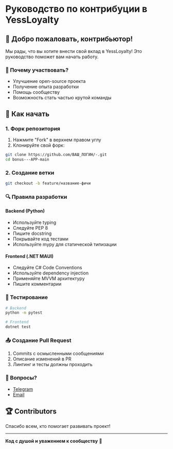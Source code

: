 # Руководство по контрибуции в YessLoyalty

## 🤝 Добро пожаловать, контрибьютор!

Мы рады, что вы хотите внести свой вклад в YessLoyalty! Это руководство поможет вам начать работу.

### 🌟 Почему участвовать?

- Улучшение open-source проекта
- Получение опыта разработки
- Помощь сообществу
- Возможность стать частью крутой команды

## 🚀 Как начать

### 1. Форк репозитория

1. Нажмите "Fork" в верхнем правом углу
2. Клонируйте свой форк:
```bash
git clone https://github.com/ВАШ_ЛОГИН/-.git
cd bonus---APP-main
```

### 2. Создание ветки

```bash
git checkout -b feature/название-фичи
```

### 🔍 Правила разработки

#### Backend (Python)
- Используйте typing
- Следуйте PEP 8
- Пишите docstring
- Покрывайте код тестами
- Используйте mypy для статической типизации

#### Frontend (.NET MAUI)
- Следуйте C# Code Conventions
- Используйте dependency injection
- Применяйте MVVM архитектуру
- Пишите комментарии

### 🧪 Тестирование

```bash
# Backend
python -m pytest

# Frontend
dotnet test
```

### 📤 Создание Pull Request

1. Commits с осмысленными сообщениями
2. Описание изменений в PR
3. Линтинг и тесты должны проходить

### 🤔 Вопросы?

- [Telegram](https://t.me/amanch1k)
- [Email](mailto:aman4ikaitbekov@icloud.com)

## 🏆 Contributors

Спасибо всем, кто помогает развивать проект!

---

**Код с душой и уважением к сообществу** 💖
